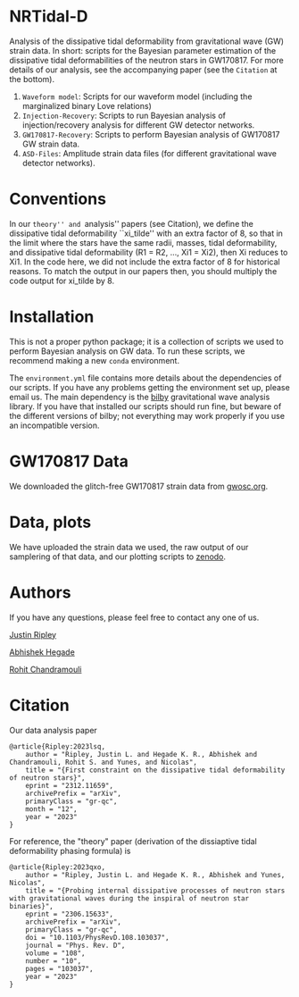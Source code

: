 # NRTidal-D

Analysis of the dissipative tidal deformability from gravitational wave (GW) strain data. 
In short: scripts for the Bayesian parameter estimation of the dissipative tidal deformabilities of the neutron stars in GW170817.
For more details of our analysis, see the accompanying paper (see the `Citation` at the bottom). 

1. `Waveform model`: Scripts for our waveform model (including the marginalized binary Love relations) 
2. `Injection-Recovery`: Scripts to run Bayesian analysis of injection/recovery analysis for different GW detector networks.  
3. `GW170817-Recovery`: Scripts to perform Bayesian analysis of GW170817 GW strain data. 
3. `ASD-Files`: Amplitude strain data files (for different gravitational wave detector networks). 

# Conventions

In our ``theory'' and ``analysis'' papers (see Citation), we define the dissipative tidal deformability ``xi_tilde'' with an extra factor of 8, so that in the limit where the stars have the same radii, masses, tidal deformability, and dissipative tidal deformability (R1 = R2, ..., Xi1 = Xi2), then Xi reduces to Xi1. 
In the code here, we did not include the extra factor of 8 for historical reasons.
To match the output in our papers then, you should multiply the code output for xi_tilde by 8. 

# Installation

This is not a proper python package; it is a collection of scripts we used to perform Bayesian analysis on GW data. 
To run these scripts, we recommend making a new `conda` environment. 

The `environment.yml` file contains more details about the dependencies of our scripts.
If you have any problems getting the environment set up, please email us.
The main dependency is the [bilby](https://lscsoft.docs.ligo.org/bilby/) gravitational wave analysis library. 
If you have that installed our scripts should run fine, but beware of the different versions of bilby; not everything may work properly if you use an incompatible version.

# GW170817 Data 

We downloaded the glitch-free GW170817 strain data from [gwosc.org](https://doi.org/10.7935/K5B8566F).

# Data, plots 

We have uploaded the strain data we used, the raw output of our samplering of that data, and our plotting scripts to [zenodo](https://doi.org/10.5281/zenodo.10967278).

# Authors

If you have any questions, please feel free to contact any one of us. 

[Justin Ripley](https://github.com/JLRipley314)

[Abhishek Hegade](https://github.com/AbhiHegade) 

[Rohit Chandramouli](https://github.com/rsc496)

# Citation

Our data analysis paper 
```
@article{Ripley:2023lsq,
    author = "Ripley, Justin L. and Hegade K. R., Abhishek and Chandramouli, Rohit S. and Yunes, and Nicolas",
    title = "{First constraint on the dissipative tidal deformability of neutron stars}",
    eprint = "2312.11659",
    archivePrefix = "arXiv",
    primaryClass = "gr-qc",
    month = "12",
    year = "2023"
}
```

For reference, the "theory" paper (derivation of the dissiaptive tidal deformability phasing formula) is
```
@article{Ripley:2023qxo,
    author = "Ripley, Justin L. and Hegade K. R., Abhishek and Yunes, Nicolas",
    title = "{Probing internal dissipative processes of neutron stars with gravitational waves during the inspiral of neutron star binaries}",
    eprint = "2306.15633",
    archivePrefix = "arXiv",
    primaryClass = "gr-qc",
    doi = "10.1103/PhysRevD.108.103037",
    journal = "Phys. Rev. D",
    volume = "108",
    number = "10",
    pages = "103037",
    year = "2023"
}
``` 
